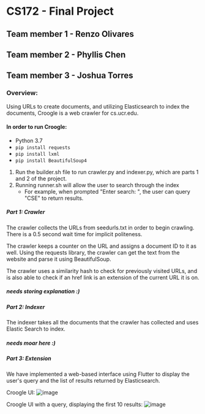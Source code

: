 # CS172 - Final Project

## Team member 1 - Renzo Olivares
## Team member 2 - Phyllis Chen
## Team member 3 - Joshua Torres

### Overview: 
Using URLs to create documents, and utilizing Elasticsearch to index the documents, Croogle is a web crawler for cs.ucr.edu. 

#### In order to run Croogle:
- Python 3.7
- `pip install requests`
- `pip install lxml`
- `pip install BeautifulSoup4`

1. Run the builder.sh file to run crawler.py and indexer.py, which are parts 1 and 2 of the project.
2. Running runner.sh will allow the user to search through the index
    * For example, when prompted "Enter search: ", the user can query "CSE" to return results.


##### Part 1: Crawler
The crawler collects the URLs from seedurls.txt in order to begin crawling. There is a 0.5 second wait time for implicit politeness.

The crawler keeps a counter on the URL and assigns a document ID to it as well. Using the requests library, the crawler can get the text from the website and parse it using BeautifulSoup.

The crawler uses a similarity hash to check for previously visited URLs, and is also able to check if an href link is an extension of the current URL it is on.

 ##### needs storing explanation :)
##### Part 2: Indexer
The indexer takes all the documents that the crawler has collected and uses Elastic Search to index. 

##### needs moar here :)

##### Part 3: Extension
We have implemented a web-based interface using Flutter to display the user's query and the list of results returned by Elasticsearch.

Croogle UI:
![image](https://user-images.githubusercontent.com/43655330/121717413-fd16cd80-ca95-11eb-88e7-87fe88f11d26.png)

Croogle UI with a query, displaying the first 10 results:
![image](https://user-images.githubusercontent.com/43655330/121759441-88b24d80-cada-11eb-9ec4-009ea33c49bf.png)

